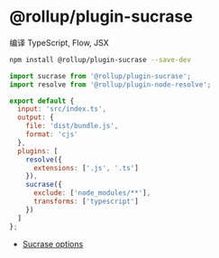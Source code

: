 # @rollup/plugin-sucrase

编译 TypeScript, Flow, JSX

```bash
npm install @rollup/plugin-sucrase --save-dev
```

```js
import sucrase from '@rollup/plugin-sucrase';
import resolve from '@rollup/plugin-node-resolve';

export default {
  input: 'src/index.ts',
  output: {
    file: 'dist/bundle.js',
    format: 'cjs'
  },
  plugins: [
    resolve({
      extensions: ['.js', '.ts']
    }),
    sucrase({
      exclude: ['node_modules/**'],
      transforms: ['typescript']
    })
  ]
};
```

- [Sucrase options](https://github.com/alangpierce/sucrase#transforms)

